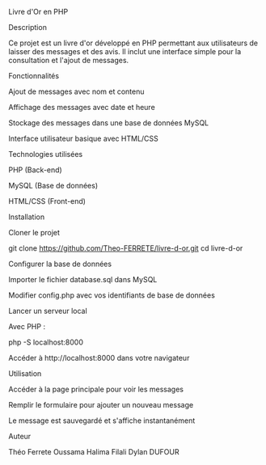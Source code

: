 Livre d'Or en PHP

Description

Ce projet est un livre d'or développé en PHP permettant aux utilisateurs de laisser des messages et des avis. Il inclut une interface simple pour la consultation et l'ajout de messages.

Fonctionnalités

Ajout de messages avec nom et contenu

Affichage des messages avec date et heure

Stockage des messages dans une base de données MySQL

Interface utilisateur basique avec HTML/CSS

Technologies utilisées

PHP (Back-end)

MySQL (Base de données)

HTML/CSS (Front-end)

Installation

Cloner le projet

git clone https://github.com/Theo-FERRETE/livre-d-or.git
cd livre-d-or

Configurer la base de données

Importer le fichier database.sql dans MySQL

Modifier config.php avec vos identifiants de base de données

Lancer un serveur local

Avec PHP :

php -S localhost:8000

Accéder à http://localhost:8000 dans votre navigateur

Utilisation

Accéder à la page principale pour voir les messages

Remplir le formulaire pour ajouter un nouveau message

Le message est sauvegardé et s'affiche instantanément

Auteur

Théo Ferrete
Oussama Halima Filali 
Dylan DUFOUR

